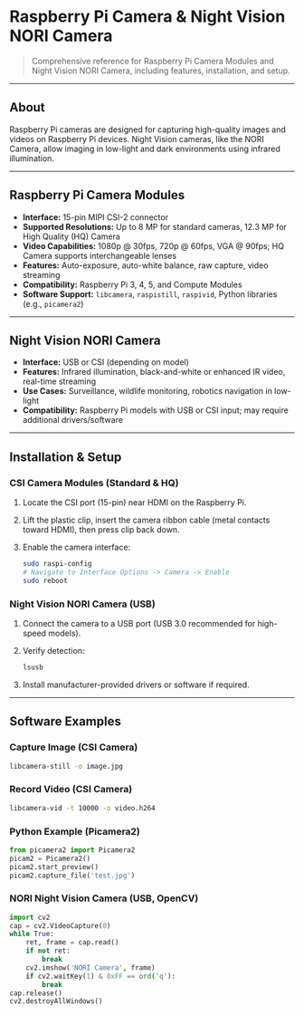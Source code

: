 # Raspberry Pi Camera & Night Vision NORI Camera

> Comprehensive reference for Raspberry Pi Camera Modules and Night Vision NORI Camera, including features, installation, and setup.

---

## About

Raspberry Pi cameras are designed for capturing high-quality images and videos on Raspberry Pi devices. Night Vision cameras, like the NORI Camera, allow imaging in low-light and dark environments using infrared illumination.

---

## Raspberry Pi Camera Modules

* **Interface:** 15-pin MIPI CSI-2 connector
* **Supported Resolutions:** Up to 8 MP for standard cameras, 12.3 MP for High Quality (HQ) Camera
* **Video Capabilities:** 1080p @ 30fps, 720p @ 60fps, VGA @ 90fps; HQ Camera supports interchangeable lenses
* **Features:** Auto-exposure, auto-white balance, raw capture, video streaming
* **Compatibility:** Raspberry Pi 3, 4, 5, and Compute Modules
* **Software Support:** `libcamera`, `raspistill`, `raspivid`, Python libraries (e.g., `picamera2`)

---

## Night Vision NORI Camera

* **Interface:** USB or CSI (depending on model)
* **Features:** Infrared illumination, black-and-white or enhanced IR video, real-time streaming
* **Use Cases:** Surveillance, wildlife monitoring, robotics navigation in low-light
* **Compatibility:** Raspberry Pi models with USB or CSI input; may require additional drivers/software

---

## Installation & Setup

### CSI Camera Modules (Standard & HQ)

1. Locate the CSI port (15-pin) near HDMI on the Raspberry Pi.
2. Lift the plastic clip, insert the camera ribbon cable (metal contacts toward HDMI), then press clip back down.
3. Enable the camera interface:

   ```bash
   sudo raspi-config
   # Navigate to Interface Options -> Camera -> Enable
   sudo reboot
   ```

### Night Vision NORI Camera (USB)

1. Connect the camera to a USB port (USB 3.0 recommended for high-speed models).
2. Verify detection:

   ```bash
   lsusb
   ```
3. Install manufacturer-provided drivers or software if required.

---

## Software Examples

### Capture Image (CSI Camera)

```bash
libcamera-still -o image.jpg
```

### Record Video (CSI Camera)

```bash
libcamera-vid -t 10000 -o video.h264
```

### Python Example (Picamera2)

```python
from picamera2 import Picamera2
picam2 = Picamera2()
picam2.start_preview()
picam2.capture_file('test.jpg')
```

### NORI Night Vision Camera (USB, OpenCV)

```python
import cv2
cap = cv2.VideoCapture(0)
while True:
    ret, frame = cap.read()
    if not ret:
        break
    cv2.imshow('NORI Camera', frame)
    if cv2.waitKey(1) & 0xFF == ord('q'):
        break
cap.release()
cv2.destroyAllWindows()
```
